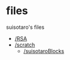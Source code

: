 # files
suisotaro's files

- [/RSA](https://suisotaro.github.io/files/RSA/)
- [/scratch](https://suisotaro.github.io/files/scratch/)
  - [/suisotaroBlocks](https://suisotaro.github.io/files/scratch/suisotaroBlocks.js)
